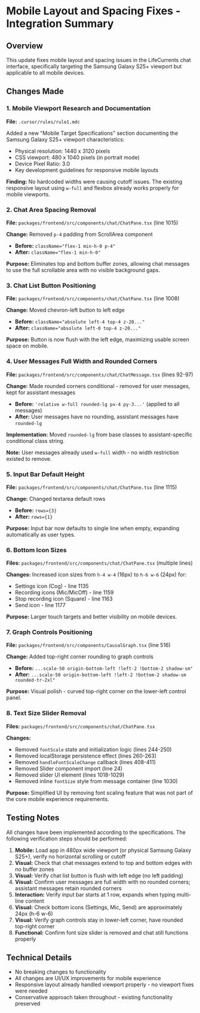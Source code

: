 # Mobile Layout and Spacing Fixes - Integration Summary

## Overview
This update fixes mobile layout and spacing issues in the LifeCurrents chat interface, specifically targeting the Samsung Galaxy S25+ viewport but applicable to all mobile devices.

## Changes Made

### 1. Mobile Viewport Research and Documentation
**File:** `.cursor/rules/rule1.mdc`

Added a new "Mobile Target Specifications" section documenting the Samsung Galaxy S25+ viewport characteristics:
- Physical resolution: 1440 x 3120 pixels
- CSS viewport: 480 x 1040 pixels (in portrait mode)
- Device Pixel Ratio: 3.0
- Key development guidelines for responsive mobile layouts

**Finding:** No hardcoded widths were causing cutoff issues. The existing responsive layout using `w-full` and flexbox already works properly for mobile viewports.

### 2. Chat Area Spacing Removal
**File:** `packages/frontend/src/components/chat/ChatPane.tsx` (line 1015)

**Change:** Removed `p-4` padding from ScrollArea component
- **Before:** `className="flex-1 min-h-0 p-4"`
- **After:** `className="flex-1 min-h-0"`

**Purpose:** Eliminates top and bottom buffer zones, allowing chat messages to use the full scrollable area with no visible background gaps.

### 3. Chat List Button Positioning
**File:** `packages/frontend/src/components/chat/ChatPane.tsx` (line 1008)

**Change:** Moved chevron-left button to left edge
- **Before:** `className="absolute left-4 top-4 z-20..."`
- **After:** `className="absolute left-0 top-4 z-20..."`

**Purpose:** Button is now flush with the left edge, maximizing usable screen space on mobile.

### 4. User Messages Full Width and Rounded Corners
**File:** `packages/frontend/src/components/chat/ChatMessage.tsx` (lines 92-97)

**Change:** Made rounded corners conditional - removed for user messages, kept for assistant messages
- **Before:** `'relative w-full rounded-lg px-4 py-3...'` (applied to all messages)
- **After:** User messages have no rounding, assistant messages have `rounded-lg`

**Implementation:** Moved `rounded-lg` from base classes to assistant-specific conditional class string.

**Note:** User messages already used `w-full` width - no width restriction existed to remove.

### 5. Input Bar Default Height
**File:** `packages/frontend/src/components/chat/ChatPane.tsx` (line 1115)

**Change:** Changed textarea default rows
- **Before:** `rows={3}`
- **After:** `rows={1}`

**Purpose:** Input bar now defaults to single line when empty, expanding automatically as user types.

### 6. Bottom Icon Sizes
**Files:** `packages/frontend/src/components/chat/ChatPane.tsx` (multiple lines)

**Changes:** Increased icon sizes from `h-4 w-4` (16px) to `h-6 w-6` (24px) for:
- Settings icon (Cog) - line 1135
- Recording icons (Mic/MicOff) - line 1159
- Stop recording icon (Square) - line 1163
- Send icon - line 1177

**Purpose:** Larger touch targets and better visibility on mobile devices.

### 7. Graph Controls Positioning
**File:** `packages/frontend/src/components/CausalGraph.tsx` (line 516)

**Change:** Added top-right corner rounding to graph controls
- **Before:** `...scale-50 origin-bottom-left !left-2 !bottom-2 shadow-sm"`
- **After:** `...scale-50 origin-bottom-left !left-2 !bottom-2 shadow-sm rounded-tr-2xl"`

**Purpose:** Visual polish - curved top-right corner on the lower-left control panel.

### 8. Text Size Slider Removal
**Files:** `packages/frontend/src/components/chat/ChatPane.tsx`

**Changes:**
- Removed `fontScale` state and initialization logic (lines 244-250)
- Removed localStorage persistence effect (lines 260-263)
- Removed `handleFontScaleChange` callback (lines 408-411)
- Removed Slider component import (line 24)
- Removed slider UI element (lines 1018-1029)
- Removed inline `fontSize` style from message container (line 1030)

**Purpose:** Simplified UI by removing font scaling feature that was not part of the core mobile experience requirements.

## Testing Notes

All changes have been implemented according to the specifications. The following verification steps should be performed:

1. **Mobile:** Load app in 480px wide viewport (or physical Samsung Galaxy S25+), verify no horizontal scrolling or cutoff
2. **Visual:** Check that chat messages extend to top and bottom edges with no buffer zones
3. **Visual:** Verify chat list button is flush with left edge (no left padding)
4. **Visual:** Confirm user messages are full width with no rounded corners; assistant messages retain rounded corners
5. **Interaction:** Verify input bar starts at 1 row, expands when typing multi-line content
6. **Visual:** Check bottom icons (Settings, Mic, Send) are approximately 24px (h-6 w-6)
7. **Visual:** Verify graph controls stay in lower-left corner, have rounded top-right corner
8. **Functional:** Confirm font size slider is removed and chat still functions properly

## Technical Details

- No breaking changes to functionality
- All changes are UI/UX improvements for mobile experience
- Responsive layout already handled viewport properly - no viewport fixes were needed
- Conservative approach taken throughout - existing functionality preserved
